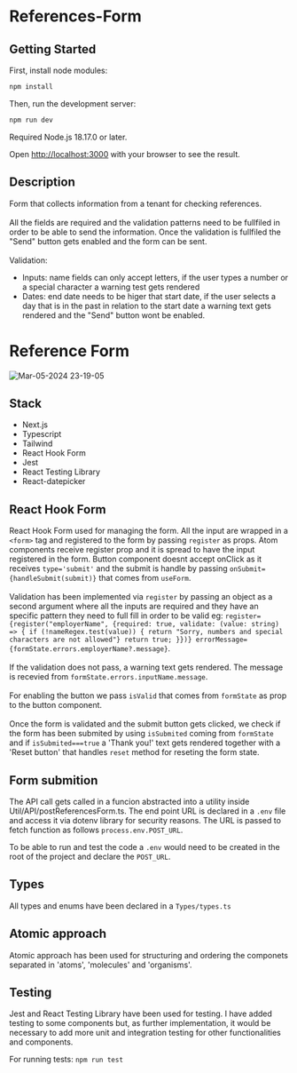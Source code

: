 # References-Form

## Getting Started

First, install node modules:

```bash
npm install
```

Then, run the development server:

```bash
npm run dev
```

Required Node.js 18.17.0 or later.

Open [http://localhost:3000](http://localhost:3000) with your browser to see the result.

## Description

Form that collects information from a tenant for checking references.
<br><br>
All the fields are required and the validation patterns need to be fullfiled in order to be able to send the information. Once the validation is fullfiled the "Send" button gets enabled and the form can be sent.
<br><br>
Validation:
<br>
  <ul>
    <li>Inputs: name fields can only accept letters, if the user types a number or a special character a warning test gets rendered</li>
    <li>Dates: end date needs to be higer that start date, if the user selects a day that is in the past in relation to the start date a warning text gets rendered and the "Send" button wont be enabled.</li>
  </ul>

# Reference Form

![Mar-05-2024 23-19-05](https://github.com/david-lorenzo-vargas/References-Form/assets/72414745/2a2b0053-070d-43b2-86a6-139e7ba25573)

## Stack

<ul>
  <li>Next.js</li>
  <li>Typescript</li>
  <li>Tailwind</li>
  <li>React Hook Form</li>
  <li>Jest</li>
  <li>React Testing Library</li>
  <li>React-datepicker</li>
</ul>

## React Hook Form

React Hook Form used for managing the form. All the input are wrapped in a `<form>` tag and registered to the form by passing `register` as props. Atom components receive register prop and it is spread to have the input registered in the form. Button component doesnt accept onClick as it receives `type='submit'` and the submit is handle by passing `onSubmit={handleSubmit(submit)}` that comes from `useForm`.
<br><br>
Validation has been implemented via `register` by passing an object as a second argument where all the inputs are required and they have an specific pattern they need to full fill in order to be valid eg: 
  ```register={register("employerName", {required: true, validate: (value: string) => { if (!nameRegex.test(value)) { return "Sorry, numbers and special characters are not allowed"} return true; }})} errorMessage={formState.errors.employerName?.message}```.
<br><br>
If the validation does not pass, a warning text gets rendered. The message is recevied from `formState.errors.inputName.message`.
<br><br>
For enabling the button we pass `isValid` that comes from `formState` as prop to the button component.
<br><br>
Once the form is validated and the submit button gets clicked, we check if the form has been submited by using `isSubmited` coming from `formState` and if `isSubmited===true` a 'Thank you!' text gets rendered together with a 'Reset button' that handles `reset` method for reseting the form state.

## Form submition

The API call gets called in a funcion abstracted into a utility inside Util/API/postReferencesForm.ts. The end point URL is declared in a `.env` file and access it via dotenv library for security reasons. The URL is passed to fetch function as follows `process.env.POST_URL`.

To be able to run and test the code a `.env` would need to be created in the root of the project and declare the `POST_URL`.

## Types

All types and enums have been declared in a `Types/types.ts`

## Atomic approach

Atomic approach has been used for structuring and ordering the componets separated in 'atoms', 'molecules' and 'organisms'.

## Testing

Jest and React Testing Library have been used for testing. I have added testing to some components but, as further implementation, it would be necessary to add more unit and integration testing for other functionalities and components.

For running tests: `npm run test`
